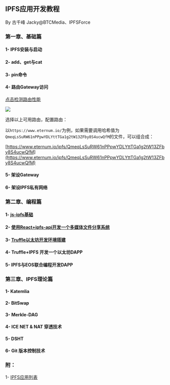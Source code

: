## IPFS应用开发教程
By 古千峰 Jacky@BTCMedia、IPFSForce

### 第一章、基础篇
#### 1- IPFS安装与启动

#### 2- add、get与cat

#### 3- pin命令

#### 4- 路由Gateway访问

[点击检测路由性能](https://ipfs.github.io/public-gateway-checker)

![](http://images.laidingyi.com/18-8-6/93371593.jpg)

选择以上可用路由，配置路由：

以`https://www.eternum.io/`为例，如果需要调用哈希值为 `QmeqLsSuRW61nPPpwYDLYttTGa1g2tW13ZFby8S4ucwQfM`的文件，可以组合成：

[https://www.eternum.io/ipfs/QmeqLsSuRW61nPPpwYDLYttTGa1g2tW13ZFby8S4ucwQfM](https://www.eternum.io/ipfs/QmeqLsSuRW61nPPpwYDLYttTGa1g2tW13ZFby8S4ucwQfM)

#### 5- 架设Gateway

#### 6- 架设IPFS私有网络

### 第二章、编程篇

#### 1- [js-ipfs基础](doc/jsipfs-api.md)

#### 2- [使用React+ipfs-api开发一个多媒体文件分享系统](doc/jsipfs-uploader.md)

#### 3- [Truffle以太坊开发环境搭建](doc/truffle_ethereum.md)

#### 4- Truffle+IPFS 开发一个以太坊DAPP

#### 5- IPFS与EOS联合编程开发DAPP

### 第三章、IPFS理论篇

#### 1- Katemlia

#### 2- BitSwap

#### 3- Merkle-DAG

#### 4- ICE NET & NAT 穿透技术

#### 5- DSHT

#### 6- Git 版本控制技术

### 附：

1- [IPFS应用列表](doc/samples.md)
